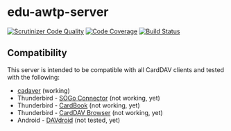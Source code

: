 # edu-awtp-server

[![Scrutinizer Code Quality](https://scrutinizer-ci.com/g/hielsnoppe/edu-awtp-server/badges/quality-score.png?b=develop)](https://scrutinizer-ci.com/g/hielsnoppe/edu-awtp-server/?branch=develop)
[![Code Coverage](https://scrutinizer-ci.com/g/hielsnoppe/edu-awtp-server/badges/coverage.png?b=develop)](https://scrutinizer-ci.com/g/hielsnoppe/edu-awtp-server/?branch=develop)
[![Build Status](https://scrutinizer-ci.com/g/hielsnoppe/edu-awtp-server/badges/build.png?b=develop)](https://scrutinizer-ci.com/g/hielsnoppe/edu-awtp-server/build-status/develop)

## Compatibility

This server is intended to be compatible with all CardDAV clients and tested with the following:

* [cadaver](http://www.webdav.org/cadaver/) (working)
* Thunderbird - [SOGo Connector](https://sogo.nu/download.html#/frontends) (not working, yet)
* Thunderbird - [CardBook](https://addons.mozilla.org/en-US/thunderbird/addon/cardbook/) (not working, yet)
* Thunderbird - [CardDAV Browser](https://addons.mozilla.org/en-US/thunderbird/addon/carddav-browser/) (not working, yet)
* Android - [DAVdroid](https://davdroid.bitfire.at/) (not tested, yet)

